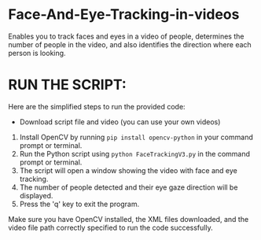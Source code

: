# Face-And-Eye-Tracking-in-videos
Enables you to track faces and eyes in a video of people, determines the number of people in the video, and also identifies the direction where each person is looking.

# RUN THE SCRIPT:

Here are the simplified steps to run the provided code:
* Download script file and video (you can use your own videos)
1. Install OpenCV by running `pip install opencv-python` in your command prompt or terminal.
2. Run the Python script using `python FaceTrackingV3.py` in the command prompt or terminal.
3. The script will open a window showing the video with face and eye tracking.
4. The number of people detected and their eye gaze direction will be displayed.
5. Press the 'q' key to exit the program.

Make sure you have OpenCV installed, the XML files downloaded, and the video file path correctly specified to run the code successfully.
